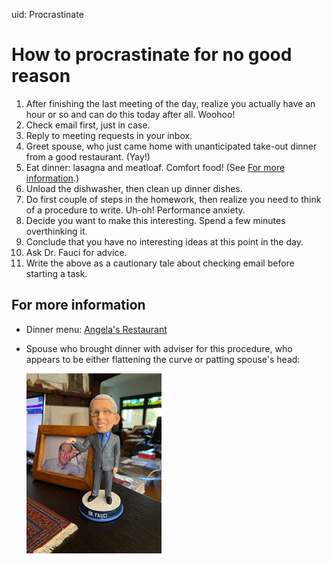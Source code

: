 uid: Procrastinate

# How to procrastinate for no good reason
1. After finishing the last meeting of the day, realize you actually have an hour or so and can do this today after all. Woohoo!
2. Check email first, just in case.
3. Reply to meeting requests in your inbox.
4. Greet spouse, who just came home with unanticipated take-out dinner from a good restaurant. (Yay!)
5. Eat dinner: lasagna and meatloaf. Comfort food! (See [For more information](#for-more-information).)
6. Unload the dishwasher, then clean up dinner dishes.
7. Do first couple of steps in the homework, then realize you need to think of a procedure to write. Uh-oh! Performance anxiety.
8. Decide you want to make this interesting. Spend a few minutes overthinking it.
9. Conclude that you have no interesting ideas at this point in the day.
10. Ask Dr. Fauci for advice.
11. Write the above as a cautionary tale about checking email before starting a task.

## For more information

* Dinner menu: [Angela's Restaurant](https://angelasalameda.com/?gclid=EAIaIQobChMI3uu0naLB6gIVMD6tBh30Lgd-EAAYASAAEgI92vD_BwE "Angela's Restaurant")
* Spouse who brought dinner with adviser for this procedure, who appears to be either flattening the curve or patting spouse's head: 

   ![Dr. Fauci](../images/Fauci1.jpg "Dr. Fauci")
